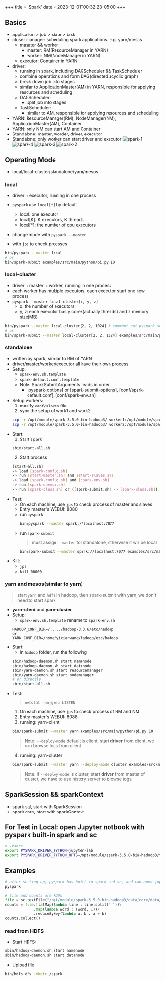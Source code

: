 +++
title = 'Spark'
date = 2023-12-01T00:32:23-05:00
+++

## Basics
- application > job > state > task
- cluser manager: scheduling spark applications. e.g. yarn/mesos
    - masater && worker
        - master: RM(ResourceManager in YARN)
        - worker: NM(NodeManager in YARN)
    - executor: Container in YARN
- driver: 
    - running in spark, including DAGScheduler && TaskScheduler
    - combine operations and form DAG(directed acyclic graph)
    - break down job into stages
    - similar to ApplicationMaster(AM) in YARN, responsible for applying resources and scheduling
    - DAGScheduler:
        - split job into stages
    - TaskScheduler:
        - similar to AM, responsible for applying resources and scheduling
- YARN: ResourceManager(RM), NodeManager(NM), ApplicationMaster(AM), Container
- YARN: only NM can start AM and Container
- Standalone: master, worder, driver, executor
- Standalone: only worker can start driver and executor
![spark-1](images-spark/spark-1.svg)
![spark-4](images-spark/spark-4.png)
![spark-3](images-spark/spark-3.png)
![spark-2](images-spark/spark-2.png)

## Operating Mode
- local/local-cluster/standalone/yarn/mesos
### local
- driver + executor, running in one process
- `pyspark` use `local[*]` by default
    - local: one executor
    - local[K]: K executors, K threads
    - local[*]: the number of cpu executors
- change mode with `pyspark --master`

- with `jps` to check procsses 
```bash
bin/pyspark --master local
# or
bin/spark-submit examples/src/main/python/pi.py 10
```

### local-cluster
- driver + master + worker, running in one process
- each worker has multiple executors, each executor start one new process
- `pyspark --master local-cluster[x, y, z]`
    - x: the number of executors
    - y, z: each executor has y cores(actually threads) and z memory size(MB)
```bash
bin/pyspark --master local-cluster[2, 2, 1024] # commont out pyspark setup in .zshrc
# or
bin/spark-submit --master local-cluster[2, 2, 1024] examples/src/main/python/pi.py 10
```

### standalone
- written by spark, similar to RM of YARN
- driver/master/worker/executor all have their own process
- Setup: 
    - `spark-env.sh.template`
    - `spark-default.conf.template`
    - Note: SparkSubmitArguments reads in order:
        - [pyspark-options] or [spark-submit-options], [conf/spark-default.conf], [conf/spark-env.sh]
- Setup workers:
    1. modify `conf/slaves` file
    2. sync the setup of work1 and work2 
    ```bash
    scp -r /opt/module/spark-3.5.0-bin-hadoop3/ worker1:/opt/module/spark-3.5.0-bin-hadoop3
    scp -r /opt/module/spark-3.5.0-bin-hadoop3/ worker2:/opt/module/spark-3.5.0-bin-hadoop3
    ```
- Start:
    1. Start spark
    ```bash
    sbin/start-all.sh
    ```
    2. Start process
    ```bash
    [start-all.sh] 
    -> load [spark-config.sh] 
    -> run [start-master.sh] and [start-slaves.sh]
    -> load [spark-config.sh] and [spark-env.sh]
    -> run [spark-daemon.sh]
    -> run [spark-class.sh] or ([spark-submit.sh] -> [spark-class.sh])
    ```
- Test:
    - On each machine, use `jps` to check process of master and slaves
    - Entry master's WEBUI: 8080
    - run `pyspark`
        ```bash
        bin/pyspark --master spark://localhost:7077
        ```
    - run `spark-submit`
        > must assign `--master` for standalone, otherwise it will be local
        ```bash
        bin/spark-submit --master spark://localhost:7077 examples/src/main/python/pi.py 10
        ```
- Kill:
    - `jps`
    - `kill 00000`

### yarn and mesos(similar to yarn)
> start `yarn` and `hdfs` in hadoop, then spark-submit
> with yarn, we don't need to start spark
- **yarn-client** and **yarn-cluster**
- Setup:
    - `spark-env.sh.template` rename to `spark-env.sh`
    ```
    HADOOP_CONF_DIR=/...../hadoop-3.3.6/etc/hadoop
    or
    YARN_CONF_DIR=/home/yixianwang/hadoop/etc/hadoop
    ```
- Start:
    - in `hadoop` folder, run the following
    ```bash
    sbin/hadoop-daemon.sh start namenode
    sbin/hadoop-daemon.sh start datenode
    sbin/yarn-daemon.sh start resourcemanager
    sbin/yarn-daemon.sh start nodemanager
    # or directly
    sbin/start-all.sh
    ```
- Test:
    > `netstat -an|grep LISTEN`
    1. On each machine, use `jps` to check process of RM and NM
    2. Entry master's WEBUI: 8088
    3. running: yarn-client
    ```bash
    bin/spark-submit --master yarn examples/src/main/python/pi.py 10
    ```
    > Note: `--deploy-mode` default is client, start **driver** from client, we can browse logs from client
    4. running: yarn-cluster
    ```bash
    bin/spark-submit --master yarn --deploy-mode cluster examples/src/main/python/pi.py 10
    ```
    > Note: if `--deploy-mode` is cluster, start **driver** from master of cluster, we have to use history server to browse logs

## SparkSession && sparkContext
- spark sql, start with SparkSession
- spark core, start with sparkContext

## For Test in Local: open Jupyter notbook with pyspark built-in spark and sc
```zsh
# .zshrc
export PYSPARK_DRIVER_PYTHON=jupyter-lab
export PYSPARK_DRIVER_PYTHON_OPTS=/opt/module/spark-3.5.0-bin-hadoop3/tutu
```

## Examples
```bash
# after setting up, pyspark has built-in spark and sc, and can open jupyter-lab
pyspark
```

```python
# file and counts are RDDs
file = sc.textFile("/opt/module/spark-3.5.0-bin-hadoop3/data/core/data/wordcount.txt")
counts = file.flatMap(lambda line : line.split(' '))\
             .map(lambda word : (word, 1))\
             .reduceByKey(lambda a, b : a + b)
counts.collect()
```

### read from HDFS
- Start HDFS:
```bash
sbin/hadoop-daemon.sh start namenode
sbin/hadoop-daemon.sh start datanode
```
- Upload file
```bash
bin/hdfs dfs -mkdir /spark
```